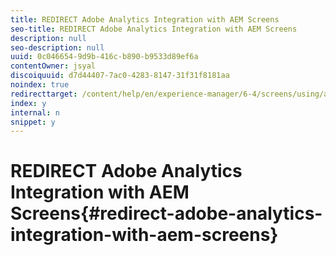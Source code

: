 ```yaml
---
title: REDIRECT Adobe Analytics Integration with AEM Screens
seo-title: REDIRECT Adobe Analytics Integration with AEM Screens
description: null
seo-description: null
uuid: 0c046654-9d9b-416c-b890-b9533d89ef6a
contentOwner: jsyal
discoiquuid: d7d44407-7ac0-4283-8147-31f31f8181aa
noindex: true
redirecttarget: /content/help/en/experience-manager/6-4/screens/using/adobe-analytics-integration-aem-screens
index: y
internal: n
snippet: y
---
```


# REDIRECT Adobe Analytics Integration with AEM Screens{#redirect-adobe-analytics-integration-with-aem-screens}

